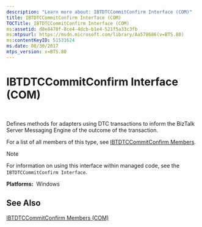 ```yaml
---
description: "Learn more about: IBTDTCCommitConfirm Interface (COM)"
title: IBTDTCCommitConfirm Interface (COM)
TOCTitle: IBTDTCCommitConfirm Interface (COM)
ms:assetid: d8e8470f-8ce4-4dcb-b1e4-521f5a33c3fb
ms:mtpsurl: https://msdn.microsoft.com/library/Aa578686(v=BTS.80)
ms:contentKeyID: 51531624
ms.date: 08/30/2017
mtps_version: v=BTS.80
---
```


# IBTDTCCommitConfirm Interface (COM)

 

Defines methods for adapters using DTC transactions to inform the BizTalk Server Messaging Engine of the outcome of the transaction.

For a list of all members of this type, see [IBTDTCCommitConfirm Members](ibtdtccommitconfirm-members-com.md).


> [!NOTE]
> <P>For information on using this interface within managed code, see the <CODE>IBTDTCCommitConfirm Interface</CODE>.</P>



**Platforms:**  Windows

## See Also

[IBTDTCCommitConfirm Members (COM)](ibtdtccommitconfirm-members-com.md)

